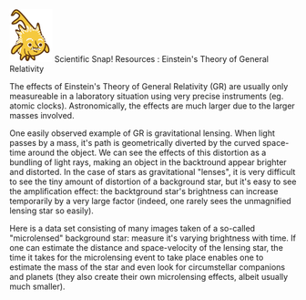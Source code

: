 <img alt="scientific-snap icon" src="../../images/einstein_snap.png" width="75"/> Scientific Snap! Resources : Einstein's Theory of General Relativity

The effects of Einstein's Theory of General Relativity (GR) are usually only measureable in a laboratory situation using very precise instruments (eg. atomic clocks).
Astronomically, the effects are much larger due to the larger masses involved.

One easily observed example of GR is gravitational lensing.
When light passes by a mass, it's path is geometrically diverted by the curved space-time around the object.
We can see the effects of this distortion as a bundling of light rays, making an object in the backtround appear brighter and distorted.
In the case of stars as gravitational "lenses", it is very difficult to see the tiny amount of distortion of a background star, but it's easy to see the amplification effect: the backtground star's brightness can increase temporarily by a very large factor (indeed, one rarely sees the unmagnified lensing star so easily).

Here is a data set consisting of many images taken of a so-called "microlensed" background star: measure it's varying brightness with time.  If one can estimate the distance and space-velocity of the lensing star, the time it takes for the microlensing event to take place enables one to estimate the mass of the star and even look for circumstellar companions and planets (they also create their own microlensing effects, albeit usually much smaller).
